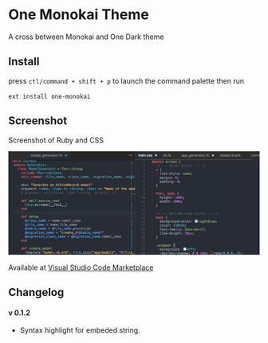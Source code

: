 # One Monokai Theme
A cross between Monokai and One Dark theme

## Install

press `ctl/command + shift + p` to launch the command palette then run
```
ext install one-monokai
```

## Screenshot
Screenshot of Ruby and CSS

![Theme Screenshot](screenshot-v0.1.2.png)

Available at [Visual Studio Code Marketplace](https://marketplace.visualstudio.com/items/azemoh.one-monokai)

## Changelog

#### v 0.1.2

  - Syntax highlight for embeded string.
